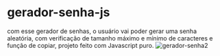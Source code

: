 # gerador-senha-js
com esse gerador de senhas, o usuário vai poder gerar uma senha aleatória, com verificação de tamanho máximo e mínimo de caracteres e função de copiar, projeto feito com Javascript puro. 
![gerador-senha2](https://user-images.githubusercontent.com/82414367/155041618-07a76faf-10fd-46b6-b1b0-85b5986ac37b.png)
